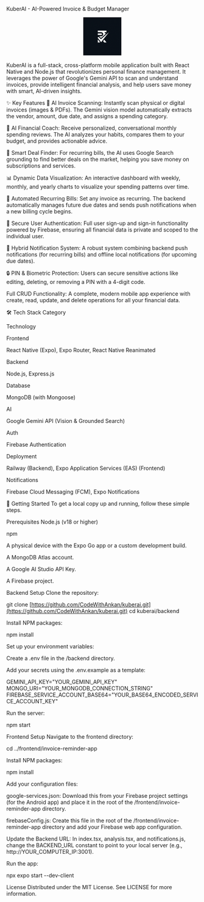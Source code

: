 KuberAI - AI-Powered Invoice & Budget Manager
<p align="center">
<img src="assets/images/icon.png" style="width: 100px; height: 100px;" alt="KuberAI Banner">
</p>

KuberAI is a full-stack, cross-platform mobile application built with React Native and Node.js that revolutionizes personal finance management. It leverages the power of Google's Gemini API to scan and understand invoices, provide intelligent financial analysis, and help users save money with smart, AI-driven insights.

✨ Key Features
📄 AI Invoice Scanning: Instantly scan physical or digital invoices (images & PDFs). The Gemini vision model automatically extracts the vendor, amount, due date, and assigns a spending category.

🤖 AI Financial Coach: Receive personalized, conversational monthly spending reviews. The AI analyzes your habits, compares them to your budget, and provides actionable advice.

💸 Smart Deal Finder: For recurring bills, the AI uses Google Search grounding to find better deals on the market, helping you save money on subscriptions and services.

📊 Dynamic Data Visualization: An interactive dashboard with weekly, monthly, and yearly charts to visualize your spending patterns over time.

🔄 Automated Recurring Bills: Set any invoice as recurring. The backend automatically manages future due dates and sends push notifications when a new billing cycle begins.

🔐 Secure User Authentication: Full user sign-up and sign-in functionality powered by Firebase, ensuring all financial data is private and scoped to the individual user.

🔔 Hybrid Notification System: A robust system combining backend push notifications (for recurring bills) and offline local notifications (for upcoming due dates).

🔒 PIN & Biometric Protection: Users can secure sensitive actions like editing, deleting, or removing a PIN with a 4-digit code.

Full CRUD Functionality: A complete, modern mobile app experience with create, read, update, and delete operations for all your financial data.

🛠️ Tech Stack
Category

Technology

Frontend

React Native (Expo), Expo Router, React Native Reanimated

Backend

Node.js, Express.js

Database

MongoDB (with Mongoose)

AI

Google Gemini API (Vision & Grounded Search)

Auth

Firebase Authentication

Deployment

Railway (Backend), Expo Application Services (EAS) (Frontend)

Notifications

Firebase Cloud Messaging (FCM), Expo Notifications

🚀 Getting Started
To get a local copy up and running, follow these simple steps.

Prerequisites
Node.js (v18 or higher)

npm

A physical device with the Expo Go app or a custom development build.

A MongoDB Atlas account.

A Google AI Studio API Key.

A Firebase project.

Backend Setup
Clone the repository:

git clone [https://github.com/CodeWithAnkan/kuberai.git](https://github.com/CodeWithAnkan/kuberai.git)
cd kuberai/backend

Install NPM packages:

npm install

Set up your environment variables:

Create a .env file in the /backend directory.

Add your secrets using the .env.example as a template:

GEMINI_API_KEY="YOUR_GEMINI_API_KEY"
MONGO_URI="YOUR_MONGODB_CONNECTION_STRING"
FIREBASE_SERVICE_ACCOUNT_BASE64="YOUR_BASE64_ENCODED_SERVICE_ACCOUNT_KEY"

Run the server:

npm start

Frontend Setup
Navigate to the frontend directory:

cd ../frontend/invoice-reminder-app

Install NPM packages:

npm install

Add your configuration files:

google-services.json: Download this from your Firebase project settings (for the Android app) and place it in the root of the /frontend/invoice-reminder-app directory.

firebaseConfig.js: Create this file in the root of the /frontend/invoice-reminder-app directory and add your Firebase web app configuration.

Update the Backend URL: In index.tsx, analysis.tsx, and notifications.js, change the BACKEND_URL constant to point to your local server (e.g., http://YOUR_COMPUTER_IP:3001).

Run the app:

npx expo start --dev-client

License
Distributed under the MIT License. See LICENSE for more information.
